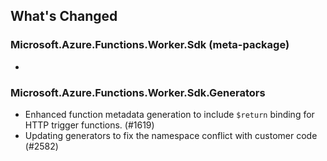 ## What's Changed

<!-- Please add your release notes in the following format:
- My change description (#PR/#issue)
-->

### Microsoft.Azure.Functions.Worker.Sdk (meta-package) <version>

- <entry>

### Microsoft.Azure.Functions.Worker.Sdk.Generators <version>

- Enhanced function metadata generation to include `$return` binding for HTTP trigger functions. (#1619)
- Updating generators to fix the namespace conflict with customer code (#2582)
